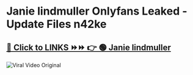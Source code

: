 
 # Janie lindmuller Onlyfans Leaked - Update Files n42ke

## <h2><a href="https://clipsfans.com/Janie_lindmuller&ref=git">🔗 Click to LINKS ⏩⏩ 👉 🟢 Janie lindmuller </a></h2>

<a href="https://clipsfans.com/Janie_lindmuller&ref=git" rel="nofollow" data-target="animated-image.originalLink"><img src="https://i.ibb.co.com/xMMVF88/686577567.gif" alt="Viral Video Original" style="max-width: 100%; display: inline-block;" data-target="animated-image.originalImage"></a>

